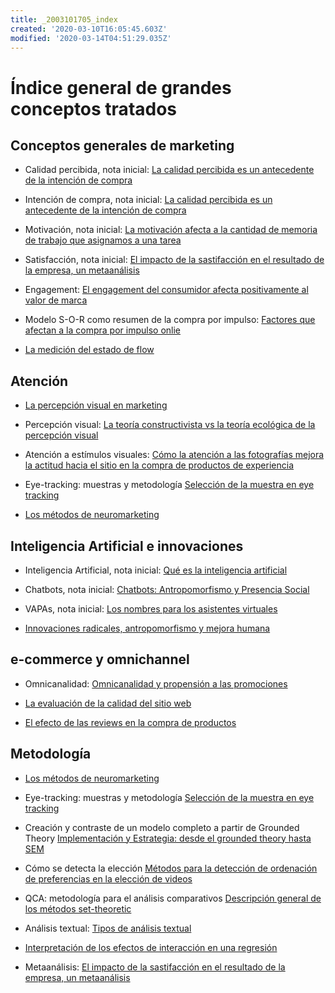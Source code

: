 ```yaml
---
title: _2003101705_index
created: '2020-03-10T16:05:45.603Z'
modified: '2020-03-14T04:51:29.035Z'
---
```


# Índice general de grandes conceptos tratados

## Conceptos generales de marketing

- Calidad percibida, nota inicial: [La calidad percibida es un antecedente de la intención de compra](2003090859_calidad_percibida_intencion_compra.md)

- Intención de compra, nota inicial: [La calidad percibida es un antecedente de la intención de compra](2003090859_calidad_percibida_intencion_compra.md)

- Motivación, nota inicial: [La motivación afecta a la cantidad de memoria de trabajo que asignamos a una tarea](2003101738_motivacion_memoriatrabajo.md)

- Satisfacción, nota inicial: [El impacto de la sastifacción en el resultado de la empresa, un metaanálisis](2005091744_satisfaccionyresultadoempresa.md)

- Engagement: [El engagement del consumidor afecta positivamente al valor de marca](2003170754_engagement_brandequity.md)

- Modelo S-O-R como resumen de la compra por impulso: [Factores que afectan a la compra por impulso onlie](2003190944_compra_por_impulso_online.md)

- [La medición del estado de flow](2003291853_escala_de_flow.md)


## Atención

- [La percepción visual en marketing](2005061045_percepcion_visual_marketing.md)

- Percepción visual: [La teoría constructivista vs la teoría ecológica de la percepción visual](2003161131_unificacion_percepcion_ecologia_construccion.md)

- Atención a estímulos visuales: [Cómo la atención a las fotografías mejora la actitud hacia el sitio en la compra de productos de experiencia](2003210809_atencionfotos_productosexperiencia.md)

- Eye-tracking: muestras y metodología [Selección de la muestra en eye tracking](2003230740_muestras_eyetracking.md)

- [Los métodos de neuromarketing](2005150856_metodosneuromarketing.md)

## Inteligencia Artificial e innovaciones

- Inteligencia Artificial, nota inicial: [Qué es la inteligencia artificial](2004281158_inteligencia_artificial_quees.md)

- Chatbots, nota inicial: [Chatbots: Antropomorfismo y Presencia Social](2003241127_chatbotsycustomercompliance.md)

- VAPAs, nota inicial: [Los nombres para los asistentes virtuales](2004030718_nombresasistentesvirtuales.md)

- [Innovaciones radicales, antropomorfismo y mejora humana](2005021709_radical_innovation_human_enhacements.md)

## e-commerce y omnichannel

- Omnicanalidad: [Omnicanalidad y propensión a las promociones](2003251146_omnicanalidadypropension_promocion.md)

- [La evaluación de la calidad del sitio web](2004040843_evaluacion_rendimiento_sitio_web.md)

- [El efecto de las reviews en la compra de productos](2005031821_efectodelasreviews_compra_productos.md)

## Metodología

- [Los métodos de neuromarketing](2005150856_metodosneuromarketing.md)

- Eye-tracking: muestras y metodología [Selección de la muestra en eye tracking](2003230740_muestras_eyetracking.md)

- Creación y contraste de un modelo completo a partir de Grounded Theory [Implementación y Estrategia: desde el grounded theory hasta SEM](2003191208_creacion_modelo_grounded_theory.md)

- Cómo se detecta la elección [Métodos para la detección de ordenación de preferencias en la elección de videos](2003200720_revelar_preferencia_porestimulos.md)

- QCA: metodología para el análisis comparativos [Descripción general de los métodos set-theoretic](2003212003_set_theoretic_methods.md)

- Análisis textual: [Tipos de análisis textual](2003250920_textual_analysis.md)

- [Interpretación de los efectos de interacción en una regresión](2005031837_como_explicar_efectos_interaccion.md)

- Metaanálisis: [El impacto de la sastifacción en el resultado de la empresa, un metaanálisis](2005091744_satisfaccionyresultadoempresa.md)